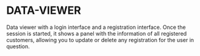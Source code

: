 # DATA-VIEWER
Data viewer with a login interface and a registration interface. Once the session is started, it shows a panel with the information of all registered customers, allowing you to update or delete any registration for the user in question.
